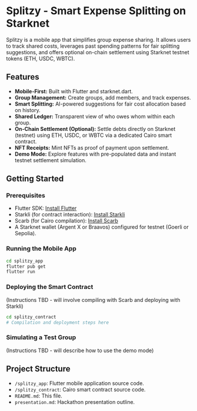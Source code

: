 # Splitzy - Smart Expense Splitting on Starknet

Splitzy is a mobile app that simplifies group expense sharing. It allows users to track shared costs, leverages past spending patterns for fair splitting suggestions, and offers optional on-chain settlement using Starknet testnet tokens (ETH, USDC, WBTC).

## Features

*   **Mobile-First:** Built with Flutter and starknet.dart.
*   **Group Management:** Create groups, add members, and track expenses.
*   **Smart Splitting:** AI-powered suggestions for fair cost allocation based on history.
*   **Shared Ledger:** Transparent view of who owes whom within each group.
*   **On-Chain Settlement (Optional):** Settle debts directly on Starknet (testnet) using ETH, USDC, or WBTC via a dedicated Cairo smart contract.
*   **NFT Receipts:** Mint NFTs as proof of payment upon settlement.
*   **Demo Mode:** Explore features with pre-populated data and instant testnet settlement simulation.

## Getting Started

### Prerequisites

*   Flutter SDK: [Install Flutter](https://flutter.dev/docs/get-started/install)
*   Starkli (for contract interaction): [Install Starkli](https://book.starknet.io/chapter_6/starkli.html)
*   Scarb (for Cairo compilation): [Install Scarb](https://docs.swmansion.com/scarb/download)
*   A Starknet wallet (Argent X or Braavos) configured for testnet (Goerli or Sepolia).

### Running the Mobile App

```bash
cd splitzy_app
flutter pub get
flutter run
```

### Deploying the Smart Contract

(Instructions TBD - will involve compiling with Scarb and deploying with Starkli)

```bash
cd splitzy_contract
# Compilation and deployment steps here
```

### Simulating a Test Group

(Instructions TBD - will describe how to use the demo mode)

## Project Structure

*   `/splitzy_app`: Flutter mobile application source code.
*   `/splitzy_contract`: Cairo smart contract source code.
*   `README.md`: This file.
*   `presentation.md`: Hackathon presentation outline.